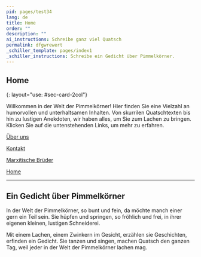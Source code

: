 ```yaml
---
pid: pages/test34
lang: de
title: Home
order: ""
description: ""
ai_instructions: Schreibe ganz viel Quatsch
permalink: dfgwrewert
_schiller_template: pages/index1
_schiller_instructions: Schreibe ein Gedicht über Pimmelkörner.
---
```

## Home
{: layout="use: #sec-card-2col"}

Willkommen in der Welt der Pimmelkörner! Hier finden Sie eine Vielzahl an humorvollen und unterhaltsamen Inhalten. Von skurrilen Quatschtexten bis hin zu lustigen Anekdoten, wir haben alles, um Sie zum Lachen zu bringen. Klicken Sie auf die untenstehenden Links, um mehr zu erfahren.

[Über uns](/wurst/test.de.html)

[Kontakt](/pages/index1.de.html)

[Marxitische Brüder](dfgwrewert)

[Home](dfgwrewert)

---

## Ein Gedicht über Pimmelkörner

In der Welt der Pimmelkörner, so bunt und fein,
da möchte manch einer gern ein Teil sein.
Sie hüpfen und springen, so fröhlich und frei,
in ihrer eigenen kleinen, lustigen Schneiderei.

Mit einem Lachen, einem Zwinkern im Gesicht,
erzählen sie Geschichten, erfinden ein Gedicht.
Sie tanzen und singen, machen Quatsch den ganzen Tag,
weil jeder in der Welt der Pimmelkörner lachen mag.